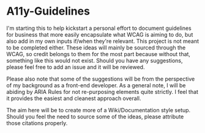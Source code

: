 # A11y-Guidelines

I'm starting this to help kickstart a personal effort to document guidelines for business that more easily encapsulate what WCAG is aiming to do, but also add in my own inputs if/when they're relevant. This project is not meant to be completed either. These ideas will mainly be sourced through the WCAG, so credit belongs to them for the most part because without that, something like this would not exist. Should you have any suggestions, please feel free to add an issue and it will be reviewed.

Please also note that some of the suggestions will be from the perspective of my background as a front-end developer. As a general note, I will be abiding by ARIA Rules for not re-purposing elements quite strictly. I feel that it provides the easiest and cleanest approach overall.

The aim here will be to create more of a Wiki/Documentation style setup. Should you feel the need to source some of the ideas, please attribute those citations properly.
